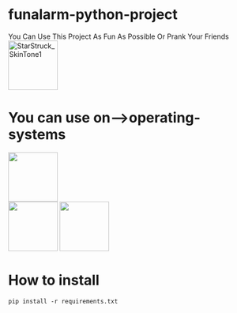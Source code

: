 # funalarm-python-project
You Can Use This Project As Fun As Possible Or Prank Your Friends
<img width="100" alt="StarStruck_SkinTone1" src="https://github.com/mahdiricky/funalarm-python-project/assets/150655877/e8d87e0a-f82b-4536-8b90-0cb63a168ecf">
# You can use on-->operating-systems
<img width='100' src='https://img.shields.io/badge/Windows-0078D4.svg?style=for-the-badge&logo=Windows&logoColor=white'></img>  
<img width='100' src='https://img.shields.io/badge/Kali%20Linux-557C94.svg?style=for-the-badge&logo=Kali-Linux&logoColor=white'></img> 
<img width='100' src='https://img.shields.io/badge/Ubuntu-E95420.svg?style=for-the-badge&logo=Ubuntu&logoColor=white'></img> 
# How to install
<pre><code>pip install -r requirements.txt</code></pre>





